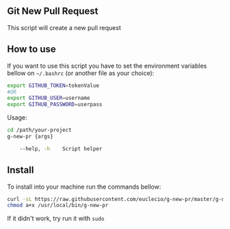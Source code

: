 Git New Pull Request
--------------------

This script will create a new pull request

How to use
----------

If you want to use this script you have to set the environment variables bellow on `~/.bashrc` (or another file as your choice):
```sh
export GITHUB_TOKEN=tokenValue
#OR
export GITHUB_USER=username
export GITHUB_PASSWORD=userpass
```

Usage:

```sh
cd /path/your-project
g-new-pr {args}

```

```sh
    --help, -h    Script helper
```

Install
-------

To install into your machine run the commands bellow:

```sh
curl -sL https://raw.githubusercontent.com/euclecio/g-new-pr/master/g-new-pr.sh -o /usr/local/bin/g-new-pr
chmod a+x /usr/local/bin/g-new-pr
```
If it didn't work, try run it with `sudo`
